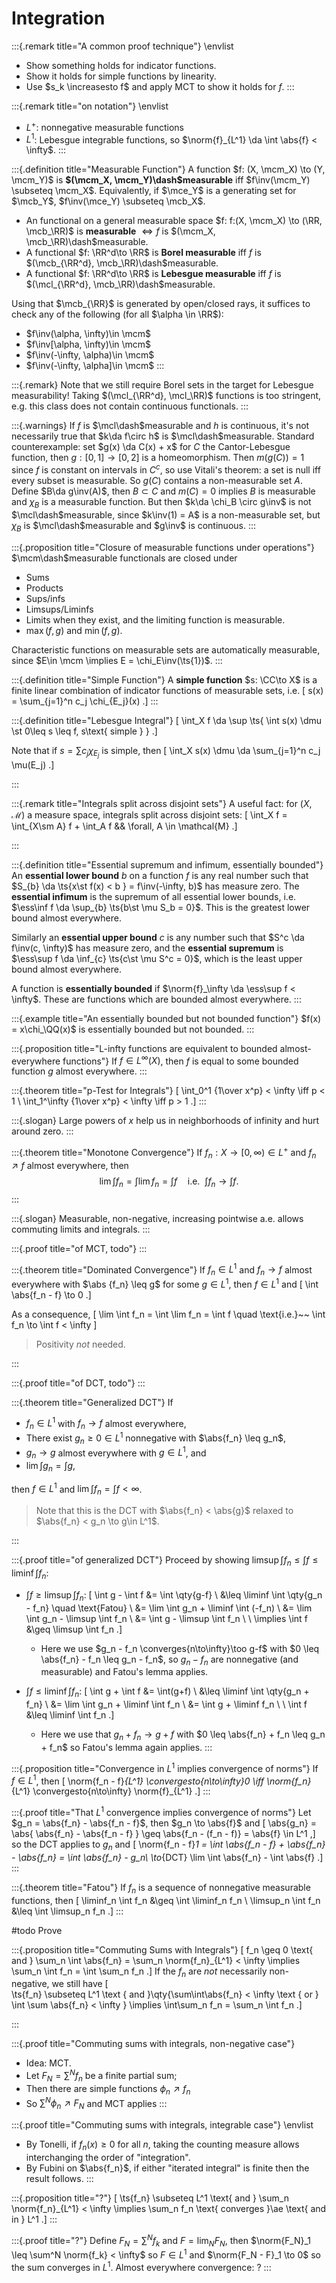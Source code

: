 # Integration

:::{.remark title="A common proof technique"}
\envlist

- Show something holds for indicator functions.
- Show it holds for simple functions by linearity.
- Use $s_k \increasesto f$ and apply MCT to show it holds for $f$.
:::

:::{.remark title="on notation"}
\envlist

- $L^+$: nonnegative measurable functions
- $L^1$: Lebesgue integrable functions, so $\norm{f}_{L^1} \da \int \abs{f} < \infty$.
:::


:::{.definition title="Measurable Function"}
A function $f: (X, \mcm_X) \to (Y, \mcm_Y)$ is **$(\mcm_X, \mcm_Y)\dash$measurable** iff $f\inv(\mcm_Y) \subseteq \mcm_X$.
Equivalently, if $\mce_Y$ is a generating set for $\mcb_Y$, $f\inv(\mce_Y) \subseteq \mcb_X$.

- An functional on a general measurable space $f: f:(X, \mcm_X) \to (\RR, \mcb_\RR)$ is **measurable** $\iff f$ is $(\mcm_X, \mcb_\RR)\dash$measurable.
- A functional $f: \RR^d\to \RR$ is **Borel measurable** iff $f$ is $(\mcb_{\RR^d}, \mcb_\RR)\dash$measurable.
- A functional $f: \RR^d\to \RR$ is **Lebesgue measurable** iff $f$ is $(\mcl_{\RR^d}, \mcb_\RR)\dash$measurable.

Using that $\mcb_{\RR}$ is generated by open/closed rays, it suffices to check any of the following (for all $\alpha \in \RR$):

- $f\inv(\alpha, \infty)\in \mcm$
- $f\inv[\alpha, \infty)\in \mcm$
- $f\inv(-\infty, \alpha)\in \mcm$
- $f\inv(-\infty, \alpha]\in \mcm$
:::

:::{.remark}
Note that we still require Borel sets in the target for Lebesgue measurability!
Taking $(\mcl_{\RR^d}, \mcl_\RR)$ functions is too stringent, e.g. this class does not contain continuous functionals.
:::

:::{.warnings}
If $f$ is $\mcl\dash$measurable and $h$ is continuous, it's not necessarily true that $k\da f\circ h$ is $\mcl\dash$measurable.
Standard counterexample: set $g(x) \da C(x) + x$ for $C$ the Cantor-Lebesgue function, then $g:[0, 1]\to [0, 2]$ is a homeomorphism.
Then $m(g(C)) = 1$ since $f$ is constant on intervals in $C^c$, so use Vitali's theorem: a set is null iff every subset is measurable.
So $g(C)$ contains a non-measurable set $A$.
Define $B\da g\inv(A)$, then $B \subset C$ and $m(C) = 0$ implies $B$ is measurable and $\chi_B$ is a measurable function.
But then $k\da \chi_B \circ g\inv$ is not $\mcl\dash$measurable, since $k\inv(1) = A$ is a non-measurable set, but $\chi_B$ is $\mcl\dash$measurable and $g\inv$ is continuous.
:::

:::{.proposition title="Closure of measurable functions under operations"}
$\mcm\dash$measurable functionals are closed under

- Sums
- Products
- Sups/infs
- Limsups/Liminfs
- Limits when they exist, and the limiting function is measurable.
- $\max(f, g)$ and $\min(f, g)$.

Characteristic functions on measurable sets are automatically measurable, since $E\in \mcm \implies E = \chi_E\inv(\ts{1})$.
:::


:::{.definition title="Simple Function"}
A **simple function** $s: \CC\to X$ is a finite linear combination of indicator functions of measurable sets, i.e. 
\[
s(x) = \sum_{j=1}^n c_j \chi_{E_j}(x)
.\]
:::

:::{.definition title="Lebesgue Integral"}
\[
\int_X f \da \sup \ts{ \int s(x) \dmu \st 0\leq s \leq f, s\text{ simple } } 
.\]

Note that if $s = \sum c_j \chi_{E_j}$ is simple, then
\[
\int_X s(x) \dmu \da \sum_{j=1}^n c_j \mu(E_j)
.\]

:::

:::{.remark title="Integrals split across disjoint sets"}
A useful fact: for $(X, \mathcal{M})$ a measure space, integrals split across disjoint sets:
\[
\int_X f = \int_{X\sm A} f + \int_A f && \forall\, A \in \mathcal{M} 
.\]

:::

:::{.definition title="Essential supremum and infimum, essentially bounded"}
An **essential lower bound** $b$ on a function $f$ is any real number such that $S_{b} \da \ts{x\st f(x) < b } = f\inv(-\infty, b)$ has measure zero.
The **essential infimum** is the supremum of all essential lower bounds, i.e. $\ess\inf f \da \sup_{b} \ts{b\st \mu S_b = 0}$.
This is the greatest lower bound almost everywhere.

Similarly an **essential upper bound** $c$ is any number such that $S^c \da f\inv(c, \infty)$ has measure zero, and the **essential supremum** is $\ess\sup f \da \inf_{c} \ts{c\st \mu S^c = 0}$, which is the least upper bound almost everywhere.

A function is **essentially bounded** if $\norm{f}_\infty \da \ess\sup f < \infty$.
These are functions which are bounded almost everywhere.
:::

:::{.example title="An essentially bounded but not bounded function"}
$f(x) = x\chi_\QQ(x)$ is essentially bounded but not bounded.
:::

:::{.proposition title="L-infty functions are equivalent to bounded almost-everywhere functions"}
If $f\in L^\infty(X)$, then $f$ is equal to some bounded function $g$ almost everywhere.
:::

:::{.theorem title="p-Test for Integrals"}
\[
\int_0^1 {1\over x^p} < \infty \iff  p < 1 \\
\int_1^\infty {1\over x^p} < \infty \iff  p > 1 
.\]
:::

:::{.slogan}
Large powers of $x$ help us in neighborhoods of infinity and hurt around zero.
:::

:::{.theorem title="Monotone Convergence"}
If $f_n: X\to [0, \infty) \in L^+$ and $f_n \nearrow f$ almost everywhere, then
$$
\lim \int f_n
= \int \lim f_n = \int f
\quad \text{i.e.}~~ \int f_n \to \int f
.$$
:::

:::{.slogan}
Measurable, non-negative, increasing pointwise a.e. allows commuting limits and integrals.
:::

:::{.proof title="of MCT, todo"}
:::

:::{.theorem title="Dominated Convergence"}
If $f_n \in L^1$ and $f_n \to f$ almost everywhere with $\abs {f_n} \leq g$ for some $g\in L^1$, then $f\in L^1$ and
\[
\int \abs{f_n - f} \to 0
.\]

As a consequence,
\[
\lim \int f_n = \int \lim f_n = \int f \quad \text{i.e.}~~ \int f_n \to \int f < \infty
\]

> Positivity *not* needed.

:::

:::{.proof title="of DCT, todo"}
:::

:::{.theorem title="Generalized DCT"}
If 

- $f_n \in L^1$ with $f_n \to f$ almost everywhere, 
- There exist $g_n\geq 0 \in L^1$ nonnegative with $\abs{f_n} \leq g_n$,
- $g_n\to g$ almost everywhere with $g\in L^1$, and 
- $\lim \int g_n = \int g$, 

then $f\in L^1$ and $\lim \int f_n = \int f < \infty$.

> Note that this is the DCT with $\abs{f_n} < \abs{g}$ relaxed to $\abs{f_n} < g_n \to g\in L^1$.

:::

:::{.proof title="of generalized DCT"}
Proceed by showing $\limsup \int f_n \leq \int f \leq \liminf \int f_n$:

- $\int f \geq \limsup \int f_n$:
\[
\int g - \int f 
&= \int \qty{g-f} \\
&\leq \liminf \int \qty{g_n - f_n} \quad \text{Fatou} \\
&= \lim \int g_n + \liminf \int (-f_n) \\
&= \lim \int g_n - \limsup \int f_n \\
&= \int g - \limsup \int f_n \\
\\
\implies \int f &\geq \limsup \int f_n
.\]

  - Here we use $g_n - f_n \converges{n\to\infty}\too g-f$ with $0 \leq \abs{f_n} - f_n \leq g_n - f_n$, so $g_n - f_n$ are nonnegative (and measurable) and Fatou's lemma applies.

- $\int f \leq \liminf \int f_n$:
\[
\int g + \int f 
&= \int(g+f) \\
&\leq \liminf \int \qty{g_n + f_n} \\
&= \lim \int g_n + \liminf \int f_n \\
&= \int g + \liminf f_n \\
\\
\int f &\leq \liminf \int f_n
.\]

  - Here we use that $g_n + f_n \to g+f$ with $0 \leq \abs{f_n} + f_n \leq g_n + f_n$ so Fatou's lemma again applies.
:::

:::{.proposition title="Convergence in $L^1$ implies convergence of norms"}
If $f\in L^1$, then
\[
\norm{f_n - f}_{L^1} \convergesto{n\to\infty}0 \iff \norm{f_n}_{L^1} \convergesto{n\to\infty} \norm{f}_{L^1}
.\]
:::

:::{.proof title="That $L^1$ convergence implies convergence of norms"}
Let $g_n = \abs{f_n} - \abs{f_n - f}$, then $g_n \to \abs{f}$ and 
\[
\abs{g_n} = \abs{ \abs{f_n} - \abs{f_n - f} } \geq \abs{f_n - (f_n - f)} = \abs{f} \in L^1
,\]
so the DCT applies to $g_n$ and
\[
\norm{f_n - f}_1 = \int \abs{f_n - f} + \abs{f_n} - \abs{f_n}
= \int \abs{f_n} - g_n\\
\to_{DCT} \lim \int \abs{f_n} - \int \abs{f}
.\]
:::

:::{.theorem title="Fatou"}
If $f_n$ is a sequence of nonnegative measurable functions, then
\[
\liminf_n \int f_n 
&\geq \int \liminf_n f_n \\
\limsup_n \int f_n &\leq \int \limsup_n f_n
.\]
:::

#todo Prove


:::{.proposition title="Commuting Sums with Integrals"}
\[
f_n \geq 0 \text{ and } \sum_n \int \abs{f_n} = \sum_n \norm{f_n}_{L^1} < \infty \implies \sum_n \int f_n = \int \sum_n f_n
.\]
If the $f_n$ are *not* necessarily non-negative, we still have
\[  
\ts{f_n} \subseteq L^1 \text { and }\qty{\sum\int\abs{f_n} < \infty \text { or } \int \sum \abs{f_n} < \infty }
\implies
\int\sum_n f_n = \sum_n \int f_n
.\]

:::

:::{.proof title="Commuting sums with integrals, non-negative case"}
- Idea: MCT. 
- Let $F_N = \sum^N f_n$ be a finite partial sum; 
- Then there are simple functions $\phi_n \nearrow f_n$ 
- So $\sum^N \phi_n \nearrow F_N$ and MCT applies
:::

:::{.proof title="Commuting sums with integrals, integrable case"}
\envlist

- By Tonelli, if $f_n(x) \geq 0$ for all $n$, taking the counting measure allows interchanging the order of "integration".
- By Fubini on $\abs{f_n}$, if either "iterated integral" is finite then the result follows.
:::

:::{.proposition title="?"}
\[
\ts{f_n} \subseteq L^1 \text{ and } \sum_n \norm{f_n}_{L^1} < \infty \implies \sum_n f_n \text{ converges }\ae \text{ and in } L^1
.\]
:::

:::{.proof title="?"}
Define $F_N = \sum^N f_k$ and $F = \lim_N F_N$, then $\norm{F_N}_1 \leq \sum^N \norm{f_k} < \infty$ so $F\in L^1$ and $\norm{F_N - F}_1 \to 0$ so the sum converges in $L^1$.
Almost everywhere convergence: ?
:::



